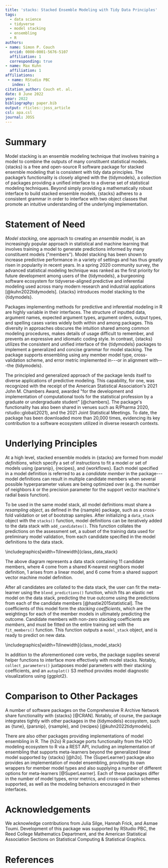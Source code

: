 ```yaml
---
title: 'stacks: Stacked Ensemble Modeling with Tidy Data Principles'
tags:
  - data science
  - tidyverse
  - model stacking
  - ensembling
  - R
authors:
- name: Simon P. Couch
  orcid: 0000-0001-5676-5107
  affiliation: 1
  corresponding: true
- name: Max Kuhn
  affiliation: 1
affiliations:
 - name: RStudio PBC
   index: 1
citation_author: Couch et. al.
date: 8 June 2022
year: 2022
bibliography: paper.bib
output: rticles::joss_article
csl: apa.csl
journal: JOSS
---
```


# Summary

Model stacking is an ensemble modeling technique that involves training a model to combine the outputs of many constituent statistical models. {stacks} is a free and open-source R software package for stacked ensemble modeling that is consistent with tidy data principles. The package’s functionality is closely aligned with the {tidymodels}, a collection of packages providing a unified interface to a diverse set of statistical modeling techniques. Beyond simply providing a mathematically robust interface to build stacked ensemble models, {stacks} adheres to a consistent grammar in order to interface with two object classes that promote an intuitive understanding of the underlying implementation.

# Statement of Need

*Model stacking*, one approach to creating an *ensemble model*, is an increasingly popular approach in statistical and machine learning that involves training a model to generate predictions informed by many constituent models ("members"). Model stacking has been shown to increase predictive performance in a variety of settings and has thus greatly risen in popularity in recent years. In a spring 2020 community survey, the advanced statistical modeling technique was ranked as the first priority for future development among users of the {tidymodels}, a burgeoning software ecosystem for tidyverse-aligned predictive and inferential modeling used across many modern research and industrial applications [@kuhn2022tidymodels]. {stacks} introduces model stacking to the {tidymodels}.

Packages implementing methods for predictive and inferential modeling in R are highly variable in their interfaces. The structure of inputted data, argument names, expected argument types, argument orders, output types, and spelling cases varies widely both within and among packages. This diversity in approaches obscures the intuition shared among common modeling procedures, makes details of usage difficult to remember, and prevents an expressive and idiomatic coding style. In contrast, {stacks} utilizes the consistent and unified interface of the {tidymodels} packages to implement a generalized and concise grammar for model stacking. The package supports ensembling using any member model type, cross-validation scheme, and error metric implemented in---or in alignment with---the {tidymodels}.

The principled and generalized approach of the package lends itself to diverse applications of predictive modeling. This capability, for one, was recognized with the receipt of the American Statistical Association's 2021 John M. Chambers Award, awarded "for the development and implementation of computational tools for the statistical profession by a graduate or undergraduate student" [@chambers]. The package's functionality has also been shared in venues such as R/Pharma 2020, rstudio::global(2021), and the 2021 Joint Statistical Meetings. To date, the package has been downloaded more than 20,000 times, evidencing its key contribution to a software ecosystem utilized in diverse research contexts.

# Underlying Principles

At a high level, stacked ensemble models in {stacks} are formed from *model definitions*, which specify a set of instructions to fit a model or set of models using {parsnip}, {recipes}, and {workflows}. Each model specified in a model definition is referred to as a *candidate member* in the package---model definitions can result in multiple candidate members when several possible hyperparameter values are being optimized over (e.g. the number of neighbors $k$ or the precision parameter for the support vector machine's radial basis function).

To be used in the same model stack, all model definitions must share a *resampling object*, as defined in the {rsample} package, such as a cross-fold validation or set of bootstrap samples. After initializing a `data_stack` object with the `stacks()` function, model definitions can be iteratively added to the data stack with `add_candidates()`. This function collates the predictions on the assessment set, a subset of the training data used for preliminary model validation, from each candidate specified in the model definitions to the data stack.


\includegraphics[width=1\linewidth]{class_data_stack} 

The above diagram represents a data stack containing 11 candidate members, where 4 come from a shared K-nearest neighbors model definition, 1 arises from a linear model, and 6 come from a shared support vector machine model definition.

After all candidates are collated to the data stack, the user can fit the meta-learner using the `blend_predictions()` function, which fits an elastic net model on the data stack, predicting the true outcome using the predictions from each of the candidate members [@hastie2015statistical]. The coefficients of this model form the *stacking coefficients*, which are the weightings for each of the member models in ultimately predicting the outcome. Candidate members with non-zero stacking coefficients are *members*, and must be fitted on the entire training set with the `fit_members()` function. This function outputs a `model_stack` object, and is ready to predict on new data.


\includegraphics[width=1\linewidth]{class_model_stack} 

In addition to the aforementioned core verbs, the package supplies several helper functions to interface more effectively with model stacks. Notably, `collect_parameters()` juxtaposes model parameters with their stacking coefficients, and an `autoplot()` S3 method provides model diagnostic visualizations using {ggplot2}.

# Comparison to Other Packages

A number of software packages on the Comprehensive R Archive Network share functionality with {stacks} [@CRAN]. Notably, of course, the package integrates tightly with other packages in the {tidymodels} ecosystem, such as {tune}, {parsnip}, {rsample}, and {recipes} [@kuhn2022tidymodels].

There are also other packages providing implementations of model ensembling in R. The {h2o} R package ports functionality from the H2O modeling ecosystem to R via a REST API, including an implementation of ensembling that supports meta-learners beyond the generalized linear model supported by {stacks} [@h2o]. The {SuperLearner} package also provides an implementation of model ensembling, providing its own wrappers for member model types and also supplying a number of different options for meta-learners [@SuperLearner]. Each of these packages differ in the number of model types, error metrics, and cross-validation schemes supported, as well as the modeling behaviors encouraged in their interfaces.

# Acknowledgements

We acknowledge contributions from Julia Silge, Hannah Frick, and Asmae Toumi. Development of this package was supported by RStudio PBC, the Reed College Mathematics Department, and the American Statistical Association Sections on Statistical Computing & Statistical Graphics.

# References
